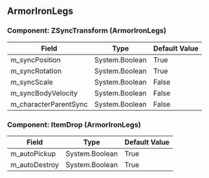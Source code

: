 ## ArmorIronLegs

### Component: ZSyncTransform (ArmorIronLegs)

|Field|Type|Default Value|
|-----|----|-------------|
|m_syncPosition|System.Boolean|True|
|m_syncRotation|System.Boolean|True|
|m_syncScale|System.Boolean|False|
|m_syncBodyVelocity|System.Boolean|False|
|m_characterParentSync|System.Boolean|False|

### Component: ItemDrop (ArmorIronLegs)

|Field|Type|Default Value|
|-----|----|-------------|
|m_autoPickup|System.Boolean|True|
|m_autoDestroy|System.Boolean|True|


